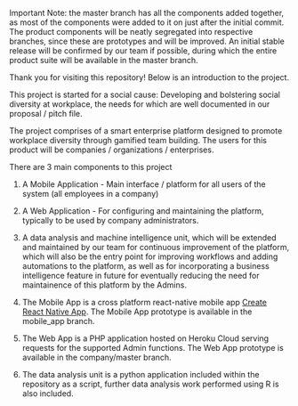 Important Note: the master branch has all the components added together, as most of the components were added to it on just after the initial commit. The product components will be neatly segregated into respective branches, since these are prototypes and will be improved. An initial stable release will be confirmed by our team if possible, during which the entire product suite will be available in the master branch.

Thank you for visiting this repository! Below is an introduction to the project.

This project is started for a social cause: Developing and bolstering social diversity at workplace, the needs for which are well documented in our proposal / pitch file.

The project comprises of a smart enterprise platform designed to promote workplace diversity through gamified team building. The users for this product will be companies / organizations / enterprises.

There are 3 main components to this project
1) A Mobile Application - Main interface / platform for all users of the system (all employees in a company)
2) A Web Application - For configuring and maintaining the platform, typically to be used by company administrators.
3) A data analysis and machine intelligence unit, which will be extended and maintained by our team for continuous improvement of the platform, which will also be the entry point for improving workflows and adding automations to the platform, as well as for incorporating a business intelligence feature in future for eventually reducing the need for maintainence of this platform by the Admins.

1) The Mobile App is a cross platform react-native mobile app [Create React Native App](https://github.com/react-community/create-react-native-app). The Mobile App prototype is available in the mobile_app branch.

2) The Web App is a PHP application hosted on Heroku Cloud serving requests for the supported Admin functions. The Web App prototype is available in the company/master branch.

3) The data analysis unit is a python application included within the repository as a script, further data analysis work performed using R is also included.
